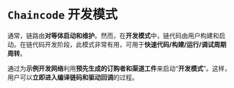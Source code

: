 # `Chaincode` 开发模式

通常，链路由**对等体启动和维护**。然而，在**开发模式**中，链代码由用户构建和启动。在链代码开发阶段，此模式非常有用，可用于**快速代码/构建/运行/调试周期周转**。

通过为**示例开发网络**利用**预先生成的订购者和渠道工件**来启动“**开发模式**”。这样，用户可以**立即进入编译链码和驱动回调**的过程。

